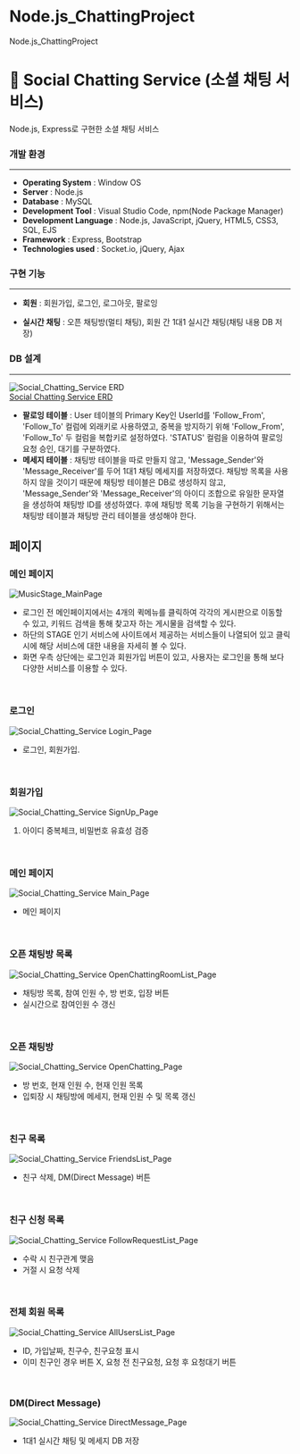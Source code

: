 # Node.js_ChattingProject
Node.js_ChattingProject

# :love_letter: Social Chatting Service (소셜 채팅 서비스) 
Node.js, Express로 구현한 소셜 채팅 서비스

### 개발 환경
___
- **Operating System** : Window OS
- **Server** : Node.js
- **Database** : MySQL
- **Development Tool** : Visual Studio Code, npm(Node Package Manager)
- **Development Language** : Node.js, JavaScript, jQuery, HTML5, CSS3, SQL, EJS
- **Framework** : Express, Bootstrap
- **Technologies used** : Socket.io, jQuery, Ajax


### 구현 기능
___
- **회원** : 회원가입, 로그인, 로그아웃, 팔로잉

- **실시간 채팅** : 오픈 채팅방(멀티 채팅), 회원 간 1대1 실시간 채팅(채팅 내용 DB 저장)


### DB 설계
___
![Social_Chatting_Service ERD](https://user-images.githubusercontent.com/64412357/105644067-f1f04600-5ed6-11eb-8bc5-654a9401bb14.png)
<br>
<a href="https://www.erdcloud.com/d/mtznbdvCjCma6vHiq" target="_blank">Social Chatting Service ERD</a>


 - **팔로잉 테이블** : User 테이블의 Primary Key인 UserId를 'Follow_From', 'Follow_To' 컬럼에 외래키로 사용하였고, 중복을 방지하기 위해 'Follow_From', 'Follow_To' 두 컬럼을 복합키로 설정하였다. 'STATUS' 컬럼을 이용하여 팔로잉 요청 승인, 대기를 구분하였다.
 - **메세지 테이블** : 채팅방 테이블을 따로 만들지 않고, 'Message_Sender'와 'Message_Receiver'를 두어 1대1 채팅 메세지를 저장하였다. 채팅방 목록을 사용하지 않을 것이기 때문에 채팅방 테이블은 DB로 생성하지 않고, 'Message_Sender'와 'Message_Receiver'의 아이디 조합으로 유일한 문자열을 생성하여 채팅방 ID를 생성하였다. 후에 채팅방 목록 기능을 구현하기 위해서는 채팅방 테이블과 채팅방 관리 테이블을 생성해야 한다.

## 페이지
 ### 메인 페이지

![MusicStage_MainPage](https://user-images.githubusercontent.com/64412357/103777831-ca931f80-5074-11eb-98d7-3b8abf08290c.png)

- 로그인 전 메인페이지에서는 4개의 퀵메뉴를 클릭하여 각각의 게시판으로 이동할 수 있고, 키워드 검색을 통해 찾고자 하는 게시물을 검색할 수 있다.
- 하단의 STAGE 인기 서비스에 사이트에서 제공하는 서비스들이 나열되어 있고 클릭 시에 해당 서비스에 대한 내용을 자세히 볼 수 있다.
- 화면 우측 상단에는 로그인과 회원가입 버튼이 있고, 사용자는 로그인을 통해 보다 다양한 서비스를 이용할 수 있다.

<br>

 ### 로그인

![Social_Chatting_Service Login_Page](https://user-images.githubusercontent.com/64412357/105644410-c66e5b00-5ed8-11eb-9084-6be8332e493a.png)
 
- 로그인, 회원가입.

<br>

 ### 회원가입
 
![Social_Chatting_Service SignUp_Page](https://user-images.githubusercontent.com/64412357/105644460-046b7f00-5ed9-11eb-999f-c78af210bf9e.png)

1. 아이디 중복체크, 비밀번호 유효성 검증

<br>

 ### 메인 페이지

![Social_Chatting_Service Main_Page](https://user-images.githubusercontent.com/64412357/105644503-4268a300-5ed9-11eb-8fd2-44433f94e391.png)

- 메인 페이지

<br>

### 오픈 채팅방 목록

![Social_Chatting_Service OpenChattingRoomList_Page](https://user-images.githubusercontent.com/64412357/105644835-1bab6c00-5edb-11eb-8207-45b7b9b17dc8.png)

- 채팅방 목록, 참여 인원 수, 방 번호, 입장 버튼
- 실시간으로 참여인원 수 갱신

<br>

### 오픈 채팅방

![Social_Chatting_Service OpenChatting_Page](https://user-images.githubusercontent.com/64412357/105644833-1a7a3f00-5edb-11eb-8497-1b62d3c79531.png)

- 방 번호, 현재 인원 수, 현재 인원 목록
- 입퇴장 시 채팅방에 메세지, 현재 인원 수 및 목록 갱신

<br>

### 친구 목록

![Social_Chatting_Service FriendsList_Page](https://user-images.githubusercontent.com/64412357/105644874-7b097c00-5edb-11eb-8cfc-2a8fdb1f57d0.png)

- 친구 삭제, DM(Direct Message) 버튼

<br>

### 친구 신청 목록 ###

![Social_Chatting_Service FollowRequestList_Page](https://user-images.githubusercontent.com/64412357/105644876-7d6bd600-5edb-11eb-92c7-e98d7d517e99.png)

- 수락 시 친구관계 맺음
- 거절 시 요청 삭제

<br>

### 전체 회원 목록 ###

![Social_Chatting_Service AllUsersList_Page](https://user-images.githubusercontent.com/64412357/105644877-7e046c80-5edb-11eb-8360-1225d0acac2f.png)

- ID, 가입날짜, 친구수, 친구요청 표시
- 이미 친구인 경우 버튼 X, 요청 전 친구요청, 요청 후 요청대기 버튼

<br>

### DM(Direct Message)

![Social_Chatting_Service DirectMessage_Page](https://user-images.githubusercontent.com/64412357/105644878-7e046c80-5edb-11eb-9456-0bac2e986564.png)

- 1대1 실시간 채팅 및 메세지 DB 저장

<br>
